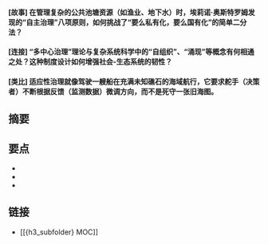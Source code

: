 #### [故事] 在管理复杂的公共池塘资源（如渔业、地下水）时，埃莉诺·奥斯特罗姆发现的“自主治理”八项原则，如何挑战了“要么私有化，要么国有化”的简单二分法？


#### [连接] “多中心治理”理论与复杂系统科学中的“自组织”、“涌现”等概念有何相通之处？这种制度设计如何增强社会-生态系统的韧性？


#### [类比] 适应性治理就像驾驶一艘船在充满未知礁石的海域航行，它要求舵手（决策者）不断根据反馈（监测数据）微调方向，而不是死守一张旧海图。


## 摘要


## 要点

- 
- 
- 

## 链接

- [[{h3_subfolder} MOC]]
